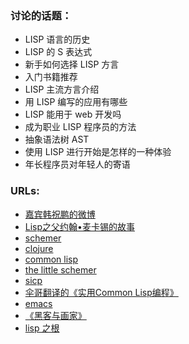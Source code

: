 ### 讨论的话题： ###

- LISP 语言的历史
- LISP 的 S 表达式
- 新手如何选择 LISP 方言
- 入门书籍推荐
- LISP 主流方言介绍
- 用 LISP 编写的应用有哪些
- LISP 能用于 web 开发吗
- 成为职业 LISP 程序员的方法
- 抽象语法树 AST
- 使用 LISP 进行开始是怎样的一种体验
- 年长程序员对年轻人的寄语

### URLs: ###

- [嘉宾韩祝鹏的微博]( http://weibo.com/functional)
- [Lisp之父约翰•麦卡锡的故事](http://www.ituring.com.cn/article/436)
- [schemer](http://www.schemers.org/)
- [clojure](http://clojure.org/)
- [common lisp](https://www.common-lisp.net/)
- [the little schemer]( https://book.douban.com/subject/1632977/)
- [sicp](https://book.douban.com/subject/1451622/)
- [伞哥翻译的《实用Common Lisp编程》](
https://book.douban.com/subject/6859720/)
- [emacs]( https://www.gnu.org/software/emacs/)
- [《黑客与画家》]( https://book.douban.com/subject/6021440/)
- [lisp 之根 ](http://www.paulgraham.com/rootsoflisp.html)
